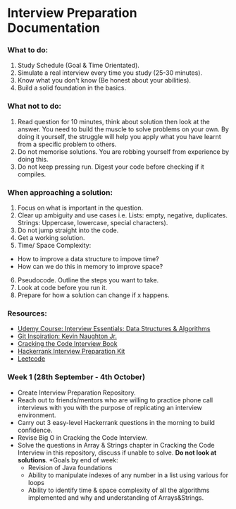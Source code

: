 # Interview Preparation Documentation

### What to do:
1. Study Schedule (Goal & Time Orientated).
2. Simulate a real interview every time you study (25-30 minutes).
3. Know what you don't know (Be honest about your abilities).
4. Build a solid foundation in the basics. 

### What not to do:
1. Read question for 10 minutes, think about solution then look at the answer. You need to build the muscle to solve problems on your own. By doing it yourself, the struggle will help you apply what you have learnt from a specific problem to others. 
2. Do not memorise solutions. You are robbing yourself from experience by doing this. 
3. Do not keep pressing run. Digest your code before checking if it compiles. 

### When approaching a solution:
1. Focus on what is important in the question. 
2. Clear up ambiguity and use cases i.e. Lists: empty, negative, duplicates. Strings: Uppercase, lowercase, special characters).
3. Do not jump straight into the code.
4. Get a working solution.
5. Time/ Space Complexity: 
*	How to improve a data structure to impove time?
* 	How can we do this in memory to improve space?
6. Pseudocode. Outline the steps you want to take.
7. Look at code before you run it. 
8. Prepare for how a solution can change if x happens. 

### Resources: 
* [Udemy Course: Interview Essentials: Data Structures & Algorithms](https://www.udemy.com/course/coding-interview-essentials)
* [Git Inspiration: Kevin Naughton Jr.](https://github.com/kdn251/interviews)
* [Cracking the Code Interview Book](https://www.academia.edu/38223757/Cracking_the_Coding_Interview_6th_Edition_189_Programming_Questions_and_Solutions)
* [Hackerrank Interview Preparation Kit](https://www.hackerrank.com/interview/interview-preparation-kit)
* [Leetcode](https://leetcode.com/)

### Week 1 (28th September - 4th October)
* Create Interview Preparation Repository.
* Reach out to friends/mentors who are willing to practice phone call interviews with you with the purpose of replicating an interview environment. 
* Carry out 3 easy-level Hackerrank questions in the morning to build confidence.
* Revise Big O in Cracking the Code Interview.
* Solve the questions in Array & Strings chapter in Cracking the Code Interview in this repository, discuss if unable to solve. **Do not look at solutions**. 
*Goals by end of week: 
	- Revision of Java foundations
	- Ability to manipulate indexes of any number in a list using various for loops
	- Ability to identify time & space complexity of all the algorithms implemented and why and understanding of Arrays&Strings.
